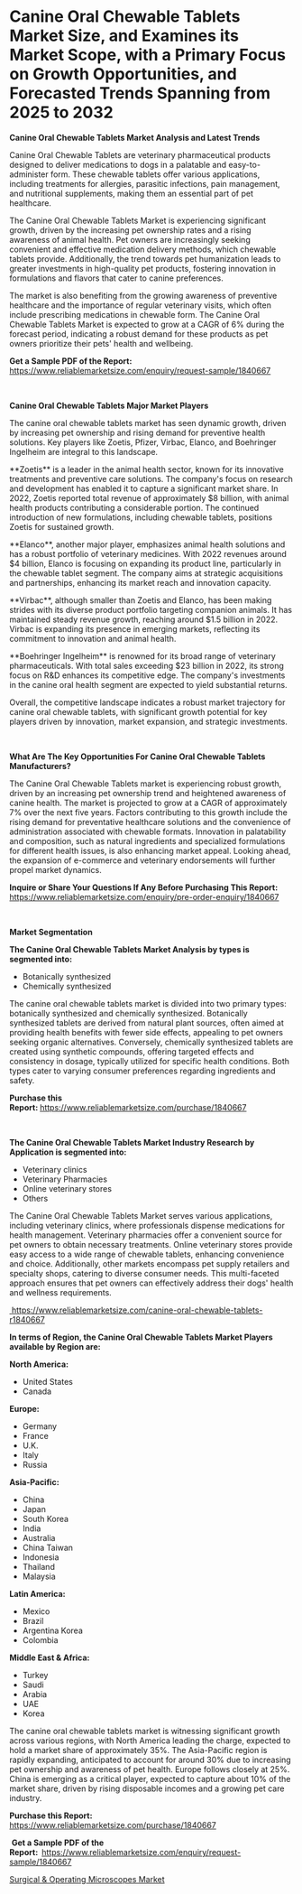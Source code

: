 <p><h1>Canine Oral Chewable Tablets Market Size, and Examines its Market Scope, with a Primary Focus on Growth Opportunities, and Forecasted Trends Spanning from 2025 to 2032</h1></p><p><strong>Canine Oral Chewable Tablets Market Analysis and Latest Trends</strong></p>
<p><p>Canine Oral Chewable Tablets are veterinary pharmaceutical products designed to deliver medications to dogs in a palatable and easy-to-administer form. These chewable tablets offer various applications, including treatments for allergies, parasitic infections, pain management, and nutritional supplements, making them an essential part of pet healthcare.</p><p>The Canine Oral Chewable Tablets Market is experiencing significant growth, driven by the increasing pet ownership rates and a rising awareness of animal health. Pet owners are increasingly seeking convenient and effective medication delivery methods, which chewable tablets provide. Additionally, the trend towards pet humanization leads to greater investments in high-quality pet products, fostering innovation in formulations and flavors that cater to canine preferences. </p><p>The market is also benefiting from the growing awareness of preventive healthcare and the importance of regular veterinary visits, which often include prescribing medications in chewable form. The Canine Oral Chewable Tablets Market is expected to grow at a CAGR of 6% during the forecast period, indicating a robust demand for these products as pet owners prioritize their pets' health and wellbeing.</p></p>
<p><strong>Get a Sample PDF of the Report:&nbsp;</strong> <a href="https://www.reliablemarketsize.com/enquiry/request-sample/1840667?utm_campaign=2439&utm_medium=2&utm_source=Github&utm_content=ia&utm_term=09032025&utm_id=canine-oral-chewable-tablets">https://www.reliablemarketsize.com/enquiry/request-sample/1840667</a></p>
<p>&nbsp;</p>
<p><strong>Canine Oral Chewable Tablets Major Market Players</strong></p>
<p><p>The canine oral chewable tablets market has seen dynamic growth, driven by increasing pet ownership and rising demand for preventive health solutions. Key players like Zoetis, Pfizer, Virbac, Elanco, and Boehringer Ingelheim are integral to this landscape.</p><p>**Zoetis** is a leader in the animal health sector, known for its innovative treatments and preventive care solutions. The company's focus on research and development has enabled it to capture a significant market share. In 2022, Zoetis reported total revenue of approximately $8 billion, with animal health products contributing a considerable portion. The continued introduction of new formulations, including chewable tablets, positions Zoetis for sustained growth.</p><p>**Elanco**, another major player, emphasizes animal health solutions and has a robust portfolio of veterinary medicines. With 2022 revenues around $4 billion, Elanco is focusing on expanding its product line, particularly in the chewable tablet segment. The company aims at strategic acquisitions and partnerships, enhancing its market reach and innovation capacity.</p><p>**Virbac**, although smaller than Zoetis and Elanco, has been making strides with its diverse product portfolio targeting companion animals. It has maintained steady revenue growth, reaching around $1.5 billion in 2022. Virbac is expanding its presence in emerging markets, reflecting its commitment to innovation and animal health.</p><p>**Boehringer Ingelheim** is renowned for its broad range of veterinary pharmaceuticals. With total sales exceeding $23 billion in 2022, its strong focus on R&D enhances its competitive edge. The company's investments in the canine oral health segment are expected to yield substantial returns.</p><p>Overall, the competitive landscape indicates a robust market trajectory for canine oral chewable tablets, with significant growth potential for key players driven by innovation, market expansion, and strategic investments.</p></p>
<p>&nbsp;</p>
<p><strong>What Are The Key Opportunities For Canine Oral Chewable Tablets Manufacturers?</strong></p>
<p><p>The Canine Oral Chewable Tablets market is experiencing robust growth, driven by an increasing pet ownership trend and heightened awareness of canine health. The market is projected to grow at a CAGR of approximately 7% over the next five years. Factors contributing to this growth include the rising demand for preventative healthcare solutions and the convenience of administration associated with chewable formats. Innovation in palatability and composition, such as natural ingredients and specialized formulations for different health issues, is also enhancing market appeal. Looking ahead, the expansion of e-commerce and veterinary endorsements will further propel market dynamics.</p></p>
<p><strong>Inquire or Share Your Questions If Any Before Purchasing This Report:</strong> <a href="https://www.reliablemarketsize.com/enquiry/pre-order-enquiry/1840667?utm_campaign=2439&utm_medium=2&utm_source=Github&utm_content=ia&utm_term=09032025&utm_id=canine-oral-chewable-tablets">https://www.reliablemarketsize.com/enquiry/pre-order-enquiry/1840667</a></p>
<p>&nbsp;</p>
<p><strong>Market Segmentation</strong></p>
<p><strong>The Canine Oral Chewable Tablets Market Analysis by types is segmented into:</strong></p>
<p><ul><li>Botanically synthesized</li><li>Chemically synthesized</li></ul></p>
<p><p>The canine oral chewable tablets market is divided into two primary types: botanically synthesized and chemically synthesized. Botanically synthesized tablets are derived from natural plant sources, often aimed at providing health benefits with fewer side effects, appealing to pet owners seeking organic alternatives. Conversely, chemically synthesized tablets are created using synthetic compounds, offering targeted effects and consistency in dosage, typically utilized for specific health conditions. Both types cater to varying consumer preferences regarding ingredients and safety.</p></p>
<p><strong>Purchase this Report:&nbsp;</strong><a href="https://www.reliablemarketsize.com/purchase/1840667?utm_campaign=2439&utm_medium=2&utm_source=Github&utm_content=ia&utm_term=09032025&utm_id=canine-oral-chewable-tablets">https://www.reliablemarketsize.com/purchase/1840667</a></p>
<p>&nbsp;</p>
<p><strong>The Canine Oral Chewable Tablets Market Industry Research by Application is segmented into:</strong></p>
<p><ul><li>Veterinary clinics</li><li>Veterinary Pharmacies</li><li>Online veterinary stores</li><li>Others</li></ul></p>
<p><p>The Canine Oral Chewable Tablets Market serves various applications, including veterinary clinics, where professionals dispense medications for health management. Veterinary pharmacies offer a convenient source for pet owners to obtain necessary treatments. Online veterinary stores provide easy access to a wide range of chewable tablets, enhancing convenience and choice. Additionally, other markets encompass pet supply retailers and specialty shops, catering to diverse consumer needs. This multi-faceted approach ensures that pet owners can effectively address their dogs' health and wellness requirements.</p></p>
<p><a href="https://www.reliablemarketsize.com/canine-oral-chewable-tablets-r1840667?utm_campaign=2439&utm_medium=2&utm_source=Github&utm_content=ia&utm_term=09032025&utm_id=canine-oral-chewable-tablets">&nbsp;https://www.reliablemarketsize.com/canine-oral-chewable-tablets-r1840667</a></p>
<p><strong>In terms of Region, the Canine Oral Chewable Tablets Market Players available by Region are:</strong></p>
<p>
    <p> <strong> North America: </strong>
        <ul>
            <li>United States</li>
            <li>Canada</li>
        </ul>
        </p> 
    <p> <strong> Europe: </strong>
        <ul>
            <li>Germany</li>
            <li>France</li>
            <li>U.K.</li>
            <li>Italy</li>
            <li>Russia</li>
        </ul>
        </p> 
    <p> <strong> Asia-Pacific: </strong>
        <ul>
            <li>China</li>
            <li>Japan</li>
            <li>South Korea</li>
            <li>India</li>
            <li>Australia</li>
            <li>China Taiwan</li>
            <li>Indonesia</li>
            <li>Thailand</li>
            <li>Malaysia</li>
        </ul>
        </p> 
    <p> <strong> Latin America: </strong>
        <ul>
            <li>Mexico</li>
            <li>Brazil</li>
            <li>Argentina Korea</li>
            <li>Colombia</li>
        </ul>
        </p> 
    <p> <strong> Middle East & Africa: </strong>
        <ul>
            <li>Turkey</li>
            <li>Saudi</li>
            <li>Arabia</li>
            <li>UAE</li>
            <li>Korea</li>
        </ul>
    </p>
    </p>
<p><p>The canine oral chewable tablets market is witnessing significant growth across various regions, with North America leading the charge, expected to hold a market share of approximately 35%. The Asia-Pacific region is rapidly expanding, anticipated to account for around 30% due to increasing pet ownership and awareness of pet health. Europe follows closely at 25%. China is emerging as a critical player, expected to capture about 10% of the market share, driven by rising disposable incomes and a growing pet care industry.</p></p>
<p><strong>Purchase this Report: </strong><a href="https://www.reliablemarketsize.com/purchase/1840667?utm_campaign=2439&utm_medium=2&utm_source=Github&utm_content=ia&utm_term=09032025&utm_id=canine-oral-chewable-tablets">https://www.reliablemarketsize.com/purchase/1840667</a></p>
<p>&nbsp;<strong>Get a Sample PDF of the Report:&nbsp;&nbsp;</strong><a href="https://www.reliablemarketsize.com/enquiry/request-sample/1840667?utm_campaign=2439&utm_medium=2&utm_source=Github&utm_content=ia&utm_term=09032025&utm_id=canine-oral-chewable-tablets">https://www.reliablemarketsize.com/enquiry/request-sample/1840667</a></p>
<p><strong></strong></p>
<p><p><a href="https://github.com/FosterFahey91/Market-Research-Report-List-1/blob/main/surgical-operating-microscopes-market.md?utm_campaign=2439&utm_medium=2&utm_source=Github&utm_content=ia&utm_term=09032025&utm_id=canine-oral-chewable-tablets">Surgical & Operating Microscopes Market</a></p></p>